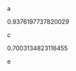 a
<!--START:foo-->
0.9376197737820029
<!--END:foo-->
c
<!--START:bar-->
0.7003134823116455
<!--END:bar-->
e
